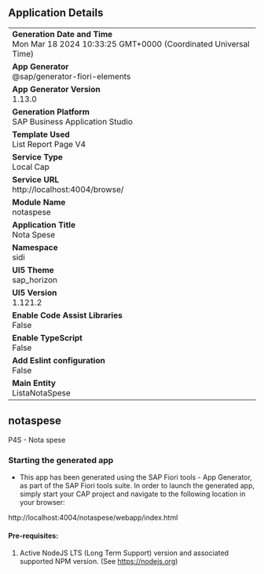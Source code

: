 ## Application Details
|               |
| ------------- |
|**Generation Date and Time**<br>Mon Mar 18 2024 10:33:25 GMT+0000 (Coordinated Universal Time)|
|**App Generator**<br>@sap/generator-fiori-elements|
|**App Generator Version**<br>1.13.0|
|**Generation Platform**<br>SAP Business Application Studio|
|**Template Used**<br>List Report Page V4|
|**Service Type**<br>Local Cap|
|**Service URL**<br>http://localhost:4004/browse/
|**Module Name**<br>notaspese|
|**Application Title**<br>Nota Spese|
|**Namespace**<br>sidi|
|**UI5 Theme**<br>sap_horizon|
|**UI5 Version**<br>1.121.2|
|**Enable Code Assist Libraries**<br>False|
|**Enable TypeScript**<br>False|
|**Add Eslint configuration**<br>False|
|**Main Entity**<br>ListaNotaSpese|

## notaspese

P4S - Nota spese 

### Starting the generated app

-   This app has been generated using the SAP Fiori tools - App Generator, as part of the SAP Fiori tools suite.  In order to launch the generated app, simply start your CAP project and navigate to the following location in your browser:

http://localhost:4004/notaspese/webapp/index.html

#### Pre-requisites:

1. Active NodeJS LTS (Long Term Support) version and associated supported NPM version.  (See https://nodejs.org)


